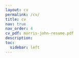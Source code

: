 ```yaml
---
layout: cv
permalink: /cv/
title: cv
nav: true
nav_order: 4
cv_pdf: morris-john-resume.pdf
description: 
toc:
  sidebar: left
---
```


